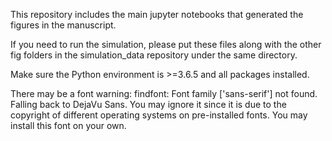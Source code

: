This repository includes the main jupyter notebooks that generated the figures in the manuscript.

If you need to run the simulation, please put these files along with the other fig folders in the simulation_data repository under the same directory.

Make sure the Python environment is >=3.6.5 and all packages installed.

There may be a font warning: findfont: Font family ['sans-serif'] not found. Falling back to DejaVu Sans. You may ignore it since it is due to the copyright of different operating systems on pre-installed fonts. You may install this font on your own.
